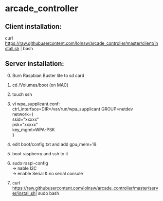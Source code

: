 # arcade_controller

Client installation:
--------------------

curl https://raw.githubusercontent.com/lolnsw/arcade_controller/master/client/install.sh |  bash

Server installation:
--------------------
0) Burn Raspbian Buster lite to sd card
1) cd /Volumes/boot (on MAC)
2) touch ssh
3) vi wpa_supplicant.conf:<BR>
ctrl_interface=DIR=/var/run/wpa_supplicant GROUP=netdev<BR>
network={<BR>
    ssid="xxxxx"<BR>
    psk="xxxxx"<BR>
    key_mgmt=WPA-PSK<BR>
}<BR>

4) edit boot/config.txt and add
gpu_mem=16

5) boot raspberry and ssh to it
6) sudo raspi-config<BR>
-> nable I2C<BR>
-> enable Serial & no serial console

7) curl https://raw.githubusercontent.com/lolnsw/arcade_controller/master/server/install.sh| sudo bash
